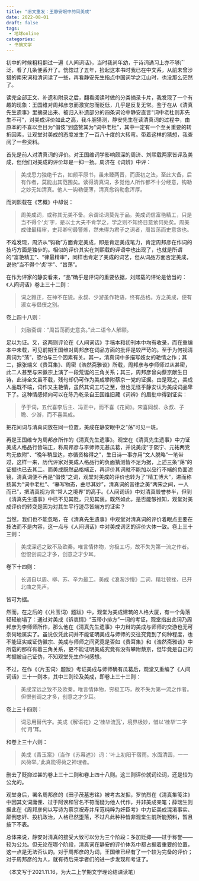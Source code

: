 ```yaml
---
title: "旧文重发：王静安眼中的周美成"
date: 2022-08-01
draft: false
tags: 
 - 地球online
categories:
 - 书摘文学
---
```

初中的时候粗粗翻过一遍《人间词话》，当时我尚年幼，于诗词诵习上亦不够广泛，看了几条便丢开了。恍惚过了五年，捡起这本书时我已在中文系，从前未曾涉猎的南宋词和清词读了一些，再看静安先生指点中国词学之江山时，也没那么茫然了。


读完全部正文、补遗和附录之后，翻看阅读时做的分类摘录卡片，我发现了一个有趣的现象：王国维对周邦彦忽而激赏忽而贬低，几乎是反复无常。鉴于在从《清真先生遗事》里摘录出来、被归入补遗部分的四条词论中静安直言“词中老杜则非先生不可”，对美成评价如此之高，我斗胆猜测，静安先生在读清真词的过程中，由原本的不喜以至目为“倡伎”到盛赞其为“词中老杜”，其中一定有一个至关重要的转折因素，让观堂对美成的态度发生了一百八十度的大转弯。带着这样的猜想，我查阅了一些资料。


首先是前人对清真词的评价。对王国维词学影响颇深的周济、刘熙载两家皆评及美成，但他们对美成的评价却是一抑一扬。周济在《词辨》中评：
>美成思力独绝千古，如颜平原书，虽未臻两晋，而唐初之法，至此大备，后有作者，莫能出其范围矣。读得清真词，多觉他人所作都不十分经意，钩勒之妙无如清真。他人一钩勒便薄，清真愈钩勒愈浑厚。

而刘熙载在《艺概》中却说：
>周美成词，或称其无美不备。余谓论词莫先于品。美成词信富艳精工，只是当不得个‘贞’字，是以士大夫不肯学之，学之则不知终日意萦何处矣。周美成律最精审，史邦卿句最警炼，然未得为君子之词者，周旨荡而史意贪也。

不难发现，周济从“钩勒”方面肯定美成，即是肯定美成笔力，肯定周邦彦在作词的技巧方面是独步的。相似的评价其实在刘熙载的评语中也出现了，也就是所谓的“富艳精工”、“律最精审”，同样也肯定了美成的词艺，但从词品方面否定美成，说他“当不得个‘贞’字”、“旨荡”。


在作为评家的静安看来，“品”确乎是评词的重要依据，刘熙载的评论是恰当的：《人间词话》卷上三十二则：
>词之雅正，在神不在貌。永叔、少游虽作艳语，终有品格。方之美成，便有淑女与倡伎之别。

卷上四十八则：
>刘融斋谓：“周旨荡而史意贪。”此二语令人解颐。

足以为证。又，这两则评论在《人间词话》手稿本和初刊本中均有收录，而在重编本中未载，可见前期王国维对周邦彦在词品方面的批评是较严苛的。至于为何视清真词为“荡”，恐怕与三个因素有关。其一，清真词中多描写妓女的艳情之作；其二，据张端义《贵耳集》、周密《浩然斋雅谈》所载，周邦彦与李师师过从甚密，此二人甚至与宋徽宗上演了一段荒诞的三角关系；其三，周邦彦曾向蔡京献生日诗，此诗全文虽不载，残句却仍可作为美成攀附蔡京一党的证据。由是观之，美成人品既不端，词作又主艳情，虽然其词工巧之至，但也无怪乎静安认为美成词品卑下了。这种情感倾向可以在陈乃乾录自王国维旧藏《词辨》的眉批中得到证实：
>予于词，五代喜李后主、冯正中，而不喜《花间》。宋喜同叔、永叔、子瞻、少游，而不喜美成。

把花间词与清真词放在同一位置，美成在静安眼中之“荡”可见一斑。


再是王国维专为周邦彦所作的《清真先生遗事》。观堂在《清真先生遗事》中力证美成人格品行皆端正，称周邦彦与李师师无甚瓜葛，并说美成“于熙宁、元祐两党均无依附”、“晚年稍显达，亦循资格得之”，生日诗一事亦用“文人脱略”一笔带过，这样一来，历代评家对美成人格品行的负面猜测皆不足为据，上述三条“荡”的证据也已去其二。而美成既然品格端正，再评价其词就不能加以品行不端的负面滤镜，清真词便不再是“倡伎”之词，观堂对美成的评价也转为了“精工博大”，进而称扬其为“词中老杜”、“摹写物态，曲尽其妙”，清真词的音律之美“两宋之间，一人而已”，把清真视为言“常人之境界”的高手。《人间词话》中对清真毁誉参半，但到《清真先生遗事》中已不见其贬，只见其褒。既然如此，是否能够推知，观堂对美成评价的转变是因为对其生平行迹尽皆端方的证实？


当然，我们也不能忽略，在《清真先生遗事》中观堂对清真词的评价着眼点主要在技法而不是内容，这一点与《人间词话》中对美成词艺的评价大体一致。卷上三十三则：
>美成深远之致不及欧秦。唯言情体物，穷极工巧，故不失为第一流之作者。但恨创调之才多，创意之才少耳。

卷下十四则：
>长调自以周、柳、苏、辛为最工。美成《浪淘沙慢》二词，精壮顿挫，已开北曲之先声。

皆可为据。

然而，在之后的《〈片玉词〉题跋》中，观堂为美成建筑的人格大厦，有一个角落轻轻崩塌了：通过对美成《诉衷情》“玉带小排方”一词的考证，观堂指出此词乃周邦彦为李师师所作，那么他在《清真先生遗事》中力辩的美成与师师的交游也无可奈何地属实了。虽说仅凭此词并不能证明美成与师师的交往究竟到了何种程度，也不能证实或证伪徽宗、美成与师师之间究竟是否如《贵耳集》和《浩然斋雅谈》中所载的那样有着三角关系，更不能证明美成究竟有没有攀附蔡京，但毕竟是自己的考据被自己证伪，不知观堂先生作何感想。

不过，在作《〈片玉词〉题跋》考证美成与师师确有瓜葛后，观堂又重编了《人间词话》三十一则本，其中三则论及美成，即卷上三十三则：
>美成深远之致不及欧秦。唯言情体物，穷极工巧，故不失为第一流之作者。但恨创调之才多，创意之才少耳。

卷上三十四则：
>词忌用替代字。美成《解语花》之‘桂华流瓦’，境界极妙，惜以‘桂华’二字代‘月’耳。

和卷上三十六则：
>美成《青玉案》（当作《苏幕遮》）词：‘叶上初阳干宿雨。水面清圆，一一风荷举。’此真能得荷之神理者。

删去了贬抑过甚的卷上三十二则和卷上四十八则。这三则评价就词论词，还是较为公允的。


观堂身后，署名周邦彦的《田子茂墓志铭》被考古发掘，罗忼烈在《清真集笺注》中因其文词庸俚、过于阿谀和官名不符而疑为他人代作，并非美成亲笔；薛瑞生则据此在《周邦彦何以写诗为蔡京祝寿并斥范纯粹为奸臣考》中力证美成混淆事实、颠倒忠奸、投机政治，人格已然堕落，不过凡此种种皆非观堂生前所能预料，暂且按下不表。


总体来说，静安对清真的接受大致可以分为三个阶段：多加贬抑——过于称誉——较为公允。但无论在哪个阶段，清真词在静安的评价体系中都占据着重要的位置，这一点是无法否认的。对于周邦彦的为词，王国维已经有了一个较为完备的评价；对于周邦彦的为人，就有待后来学者们的进一步发现和考证了。


（本文写于2021.11.16，为大二上学期文学理论结课读笔）